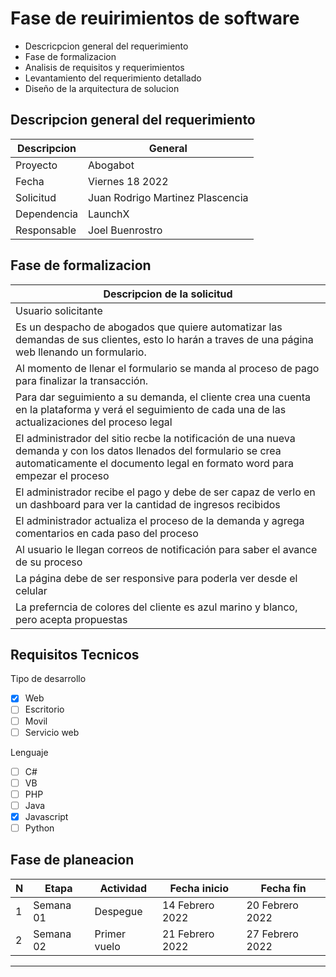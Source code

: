 # Fase de reuirimientos de software

- Descricpcion general del requerimiento
- Fase de formalizacion
- Analisis de requisitos y requerimientos
- Levantamiento del requerimiento detallado
- Diseño de la arquitectura de solucion

## Descripcion general del requerimiento

| Descripcion   | General                          |
| ------------- | -------------------------------- |
| Proyecto      | Abogabot                         |
| Fecha         | Viernes 18 2022                  |
| Solicitud     | Juan Rodrigo Martinez Plascencia |
| Dependencia   | LaunchX                          |
| Responsable   | Joel Buenrostro                  |

## Fase de formalizacion

| Descripcion de la solicitud |
| --------------------------- |
| Usuario solicitante         |
| Es un despacho de abogados que quiere automatizar las demandas de sus clientes, esto lo harán a traves de una página web llenando un formulario. |
| Al momento de llenar el formulario se manda al proceso de pago para finalizar la transacción. |
| Para dar seguimiento a su demanda, el cliente crea una cuenta en la plataforma y verá el seguimiento de cada una de las actualizaciones del proceso legal |
| El administrador del sitio recbe la notificación de una nueva demanda y con los datos llenados del formulario se crea automaticamente el documento legal en formato word para empezar el proceso |
|El administrador recibe el pago y debe de ser capaz de verlo en un dashboard para ver la cantidad de ingresos recibidos |
| El administrador actualiza el proceso de la demanda y agrega comentarios en cada paso del proceso |
|Al usuario le llegan correos de notificación para saber el avance de su proceso |
| La página debe de ser responsive para poderla ver desde el celular |
| La preferncia de colores del cliente es azul marino y blanco, pero acepta propuestas |

## Requisitos Tecnicos

Tipo de desarrollo

- [x] Web
- [ ] Escritorio
- [ ] Movil
- [ ] Servicio web

Lenguaje

- [ ] C#
- [ ] VB
- [ ] PHP
- [ ] Java
- [x] Javascript
- [ ] Python

## Fase de planeacion

| N | Etapa      | Actividad    | Fecha inicio    | Fecha fin       |
| - | ---------- | ------------ | --------------- | --------------- |
| 1 | Semana 01  | Despegue     | 14 Febrero 2022 | 20 Febrero 2022 |
| 2 | Semana 02  | Primer vuelo | 21 Febrero 2022 | 27 Febrero 2022 |

---
